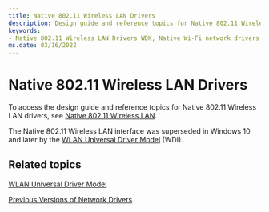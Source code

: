 ```yaml
---
title: Native 802.11 Wireless LAN Drivers
description: Design guide and reference topics for Native 802.11 Wireless LAN drivers.
keywords:
- Native 802.11 Wireless LAN Drivers WDK, Native Wi-Fi network drivers, Native 802.11 wlan drivers
ms.date: 03/16/2022
---
```


# Native 802.11 Wireless LAN Drivers

To access the design guide and reference topics for Native 802.11 Wireless LAN drivers, see [Native 802.11 Wireless LAN](/previous-versions/windows/hardware/wireless/native-802-11-wireless-lan). 

The Native 802.11 Wireless LAN interface was superseded in Windows 10 and later by the [WLAN Universal Driver Model](wifi-universal-driver-model.md) (WDI).

## Related topics

[WLAN Universal Driver Model](wifi-universal-driver-model.md)

[Previous Versions of Network Drivers](network-drivers-prior-to-windows-vista.md)
